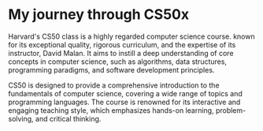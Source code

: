 # My journey through CS50x
Harvard's CS50 class is a highly regarded computer science course. known for its exceptional quality, rigorous curriculum, and the expertise of its instructor, David Malan. It aims to instill a deep understanding of core concepts in computer science, such as algorithms, data structures, programming paradigms, and software development principles.

CS50 is designed to provide a comprehensive introduction to the fundamentals of computer science, covering a wide range of topics and programming languages. The course is renowned for its interactive and engaging teaching style, which emphasizes hands-on learning, problem-solving, and critical thinking. 
